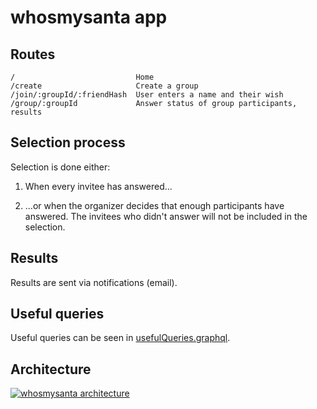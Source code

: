 # whosmysanta app

## Routes

```
/                           Home
/create                     Create a group
/join/:groupId/:friendHash  User enters a name and their wish
/group/:groupId             Answer status of group participants, results
```

## Selection process

Selection is done either:

1. When every invitee has answered...

2. ...or when the organizer decides that enough participants have answered. The invitees who didn't answer will not be included in the selection.

## Results

Results are sent via notifications (email).

## Useful queries

Useful queries can be seen in [usefulQueries.graphql](https://github.com/WhosMySanta/app/blob/master/usefulQueries.graphql).

## Architecture

[![whosmysanta architecture](https://cloud.githubusercontent.com/assets/1935696/22625504/290ac2b0-eb99-11e6-96a3-aef524e38735.png)](https://drive.google.com/file/d/0Bz5sSk6lSOuOMU9iVHdqQU96bWc/view?ts=5883480e)
